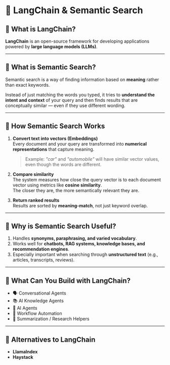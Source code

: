 # 📘 LangChain & Semantic Search

## 🔹 What is LangChain?
**LangChain** is an open-source framework for developing applications powered by **large language models (LLMs)**.

---

## 🔹 What is Semantic Search?
Semantic search is a way of finding information based on **meaning** rather than exact keywords.  

Instead of just matching the words you typed, it tries to **understand the intent and context** of your query and then finds results that are conceptually similar — even if they use different wording.

---

## 🔹 How Semantic Search Works
1. **Convert text into vectors (Embeddings)**  
   Every document and your query are transformed into **numerical representations** that capture meaning.  
   > Example: *"car"* and *"automobile"* will have similar vector values, even though the words are different.

2. **Compare similarity**  
   The system measures how close the query vector is to each document vector using metrics like **cosine similarity**.  
   The closer they are, the more semantically relevant they are.

3. **Return ranked results**  
   Results are sorted by **meaning-match**, not just keyword overlap.

---

## 🔹 Why is Semantic Search Useful?
1. Handles **synonyms, paraphrasing, and varied vocabulary**.  
2. Works well for **chatbots, RAG systems, knowledge bases, and recommendation engines**.  
3. Especially important when searching through **unstructured text** (e.g., articles, transcripts, reviews).

---

## 🔹 What Can You Build with LangChain?
- 🗣️ Conversational Agents  
- 📚 AI Knowledge Agents  
- 🤖 AI Agents  
- 🔄 Workflow Automation  
- 📑 Summarization / Research Helpers  

---

## 🔹 Alternatives to LangChain
- **LlamaIndex**  
- **Haystack**  
